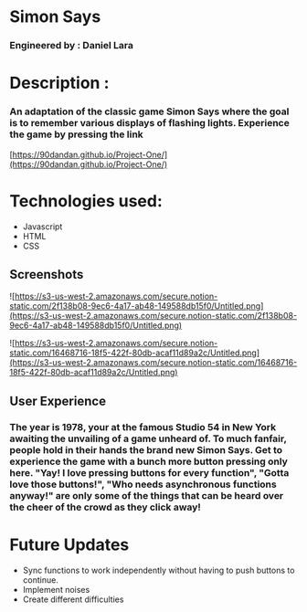 # Simon Says

### Engineered by : Daniel Lara

# Description :

### An adaptation of the classic game Simon Says where the goal is to remember various displays of flashing lights. Experience the game by pressing the link

[https://90dandan.github.io/Project-One/](https://90dandan.github.io/Project-One/)

# Technologies used:

- Javascript
- HTML
- CSS

## Screenshots

![https://s3-us-west-2.amazonaws.com/secure.notion-static.com/2f138b08-9ec6-4a17-ab48-149588db15f0/Untitled.png](https://s3-us-west-2.amazonaws.com/secure.notion-static.com/2f138b08-9ec6-4a17-ab48-149588db15f0/Untitled.png)

![https://s3-us-west-2.amazonaws.com/secure.notion-static.com/16468716-18f5-422f-80db-acaf11d89a2c/Untitled.png](https://s3-us-west-2.amazonaws.com/secure.notion-static.com/16468716-18f5-422f-80db-acaf11d89a2c/Untitled.png)

## User Experience

### The year is 1978, your at the famous Studio 54 in New York awaiting the unvailing of a game unheard of. To much fanfair, people hold in their hands the brand new Simon Says. Get to experience the game with a bunch more button pressing only here. "Yay! I love pressing buttons for every function", "Gotta love those buttons!", "Who needs asynchronous functions anyway!" are only some of the things that can be heard over the cheer of the crowd as they click away!   

# Future Updates

- Sync functions to work independently without having to push buttons to continue.
- Implement noises
- Create different difficulties
